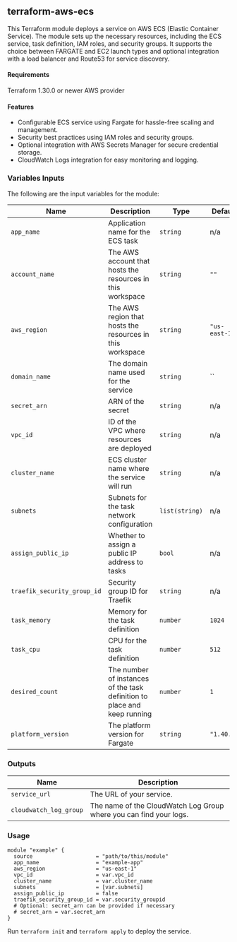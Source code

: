 ## terraform-aws-ecs
This Terraform module deploys a service on AWS ECS (Elastic Container Service). The module sets up the necessary resources, including the ECS service, task definition, IAM roles, and security groups. It supports the choice between FARGATE and EC2 launch types and optional integration with a load balancer and Route53 for service discovery.

#### Requirements

Terraform 1.30.0 or newer
AWS provider

#### Features
- Configurable ECS service using Fargate for hassle-free scaling and management.
- Security best practices using IAM roles and security groups.
- Optional integration with AWS Secrets Manager for secure credential storage.
- CloudWatch Logs integration for easy monitoring and logging.

### Variables Inputs

The following are the input variables for the module:

| Name                      | Description                                                   | Type          | Default                                     | Required |
|---------------------------|---------------------------------------------------------------|---------------|---------------------------------------------|:--------:|
| `app_name`                | Application name for the ECS task                             | `string`      | n/a                                         |    yes   |
| `account_name`            | The AWS account that hosts the resources in this workspace    | `string`      | `""`                                        |    no    |
| `aws_region`              | The AWS region that hosts the resources in this workspace     | `string`      | `"us-east-1"`                               |    no    |
| `domain_name`             | The domain name used for the service                          | `string`      | `` |    no    |
| `secret_arn`              | ARN of the  secret                                     | `string`      | n/a                                         |    yes   |
| `vpc_id`                  | ID of the VPC where resources are deployed                    | `string`      | n/a                                         |    yes   |
| `cluster_name`            | ECS cluster name where the service will run                   | `string`      | n/a                                         |    yes   |
| `subnets`                 | Subnets for the task network configuration                    | `list(string)`| n/a                                         |    yes   |
| `assign_public_ip`        | Whether to assign a public IP address to tasks                | `bool`        | n/a                                         |    yes   |
| `traefik_security_group_id`| Security group ID for Traefik                                | `string`      | n/a                                         |    yes   |
| `task_memory`             | Memory for the task definition                                | `number`      | `1024`                                      |    no    |
| `task_cpu`                | CPU for the task definition                                   | `number`      | `512`                                       |    no    |
| `desired_count`           | The number of instances of the task definition to place and keep running | `number` | `1`                                     |    no    |
| `platform_version`        | The platform version for Fargate                              | `string`      | `"1.40.0"`                                  |    no    |



### Outputs

| Name                  | Description                                       |
|-----------------------|---------------------------------------------------|
| `service_url`         | The URL of your service.                          |
| `cloudwatch_log_group`| The name of the CloudWatch Log Group where you can find your logs. |


### Usage

```
module "example" {
  source                    = "path/to/this/module"
  app_name                  = "example-app"
  aws_region                = "us-east-1"
  vpc_id                    = var.vpc_id
  cluster_name              = var.cluster_name
  subnets                   = [var.subnets]
  assign_public_ip          = false
  traefik_security_group_id = var.security_groupid
  # Optional: secret_arn can be provided if necessary
  # secret_arn = var.secret_arn
}
```
Run `terraform init` and `terraform apply` to deploy the service.


